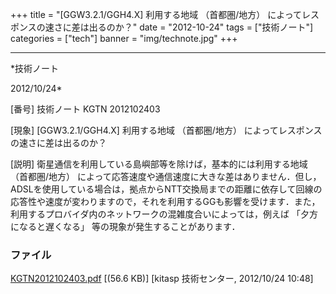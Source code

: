 ﻿+++
title = "[GGW3.2.1/GGH4.X] 利用する地域 （首都圏/地方） によってレスポンスの速さに差は出るのか？"
date = "2012-10-24"
tags = ["技術ノート"]
categories = ["tech"]
banner = "img/technote.jpg"
+++

-----------------------------------------------------------------------------------------------------------------------------

*技術ノート

2012/10/24*


[番号]
技術ノート KGTN 2012102403

[現象]
[GGW3.2.1/GGH4.X] 利用する地域 （首都圏/地方）
によってレスポンスの速さに差は出るのか？

[説明]
衛星通信を利用している島嶼部等を除けば，基本的には利用する地域
（首都圏/地方） によって応答速度や通信速度に大きな差はありません．但し，
ADSLを使用している場合は，拠点からNTT交換局までの距離に依存して回線の応答性や速度が変わりますので，それを利用するGGも影響を受けます．また，利用するプロバイダ内のネットワークの混雑度合いによっては，例えば
「夕方になると遅くなる」 等の現象が発生することがあります．


### ファイル

 
 


[KGTN2012102403.pdf](http://techreport.kitasp.net/attachments/download/1049/KGTN2012102403.pdf)
 [(56.6 KB)] [kitasp 技術センター, 2012/10/24
10:48]


 


 

